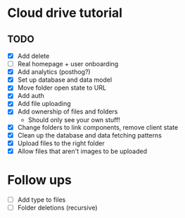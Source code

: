# Cloud drive tutorial

## TODO

- [x] Add delete
- [ ] Real homepage + user onboarding
- [x] Add analytics (posthog?)
- [x] Set up database and data model
- [x] Move folder open state to URL
- [x] Add auth
- [x] Add file uploading
- [x] Add ownership of files and folders
  - Should only see your own stuff!
- [x] Change folders to link components, remove client state
- [x] Clean up the database and data fetching patterns
- [x] Upload files to the right folder
- [x] Allow files that aren't images to be uploaded

# Follow ups

- [ ] Add type to files
- [ ] Folder deletions (recursive)
